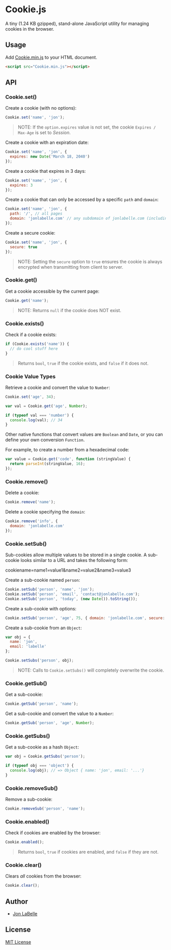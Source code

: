 Cookie.js
=========

A tiny (1.24 KB gzipped), stand-alone JavaScript utility for managing cookies in the browser.

## Usage

Add [Cookie.min.js](https://raw.githubusercontent.com/jonlabelle/cookie-js/master/Cookie.min.js) to your HTML document.

```html
<script src="Cookie.min.js"></script>
```

## API

### Cookie.set()

Create a cookie (with no options):

```javascript
Cookie.set('name', 'jon');
```

> NOTE: If the `option.expires` value is not set, the cookie `Expires / Max-Age` is set to *Session*.

Create a cookie with an expiration date:

```javascript
Cookie.set('name', 'jon', {
  expires: new Date('March 18, 2040')
});
```

Create a cookie that expires in 3 days:

```javascript
Cookie.set('name', 'jon', {
  expires: 3
});
```

Create a cookie that can only be accessed by a specific `path` and `domain`:

```javascript
Cookie.set('name', 'jon', {
  path: '/', // all pages
  domain: 'jonlabelle.com' // any subdomain of jonlabelle.com (including www)
});
```

Create a secure cookie:

```javascript
Cookie.set('name', 'jon', {
  secure: true
});
```

> NOTE: Setting the `secure` option to `true` ensures the cookie is always encrypted when transmitting from client to server.

### Cookie.get()

Get a cookie accessible by the current page: 

```javascript
Cookie.get('name');
```

> NOTE: Returns `null` if the cookie does NOT exist.

### Cookie.exists()

Check if a cookie exists:

```javascript
if (Cookie.exists('name')) {
  // do cool stuff here
}
```

> Returns `bool`, `true` if the cookie exists, and `false` if it does not.

### Cookie Value Types

Retrieve a cookie and convert the value to `Number`:

```javascript
Cookie.set('age', 34);

var val = Cookie.get('age', Number);

if (typeof val === 'number') {
  console.log(val); // 34
}
```

Other native functions that convert values are `Boolean` and `Date`, or you can define your own conversion `Function`.

For example, to create a number from a hexadecimal code:

```javascript
var value = Cookie.get('code', function (stringValue) {
  return parseInt(stringValue, 16);
});
```

### Cookie.remove()

Delete a cookie:

```javascript
Cookie.remove('name');
```

Delete a cookie specifying the `domain`:

```javascript
Cookie.remove('info', {
  domain: 'jonlabelle.com'
});
```

### Cookie.setSub()

Sub-cookies allow multiple values to be stored in a single cookie. A sub-cookie looks similar to a URL and takes the following form:

  cookiename=name1=value1&name2=value2&name3=value3

Create a sub-cookie named `person`:

```javascript
Cookie.setSub('person', 'name', 'jon');
Cookie.setSub('person', 'email', 'contact@jonlabelle.com');
Cookie.setSub('person', 'today', (new Date()).toString());
```

Create a sub-cookie with options:

```javascript
Cookie.setSub('person', 'age', 75, { domain: 'jonlabelle.com', secure: true });
```

Create a sub-cookie from an `Object`:

```javascript
var obj = {
  name: 'jon',
  email: 'labelle'
};

Cookie.setSubs('person', obj);
```

> NOTE: Calls to `Cookie.setSubs()` will completely overwrite the cookie.

### Cookie.getSub()

Get a sub-cookie:

```javascript
Cookie.getSub('person', 'name');
```

Get a sub-cookie and convert the value to a `Number`:

```javascript
Cookie.getSub('person', 'age', Number);
```

### Cookie.getSubs()

Get a sub-cookie as a hash `Object`:

```javascript
var obj = Cookie.getSubs('person');

if (typeof obj === 'object') {
  console.log(obj); // => Object { name: 'jon', email: '...'}
}
```

### Cookie.removeSub()

Remove a sub-cookie:

```javascript
Cookie.removeSub('person', 'name');
```

### Cookie.enabled()

Check if cookies are enabled by the browser:

```javascript
Cookie.enabled();
```

> Returns `bool`, `true` if cookies are enabled, and `false` if they are not.

### Cookie.clear()

Clears *all* cookies from the browser:

```javascript
Cookie.clear();
```

## Author

- [Jon LaBelle](mailto:contact@jonlabelle.com)

## License

[MIT License](LICENSE.txt)
